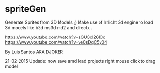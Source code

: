# spriteGen
Generate Sprites from 3D Models ;)
Make use of Irrlicht 3d engine to load 3d models like
b3d ms3d md2 and directx .

https://www.youtube.com/watch?v=zGU3cI28IOc
https://www.youtube.com/watch?v=ve0sDqC5y04

By Luis Santos AKA DJOKER

21-02-2015 Updade:
now save amd load projects 
right mouse click to drag model